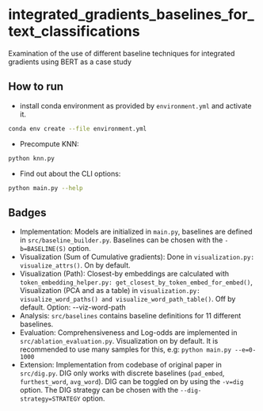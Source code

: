 # integrated_gradients_baselines_for_text_classifications
Examination of the use of different baseline techniques for integrated gradients using BERT as a case study


## How to run

- install conda environment as provided by `environment.yml` and activate it.

```sh
conda env create --file environment.yml
```

- Precompute KNN:

```sh
python knn.py
```

- Find out about the CLI options:

```sh
python main.py --help
```

## Badges

- Implementation: Models are initialized in `main.py`, baselines are defined in `src/baseline_builder.py`. Baselines can be chosen with the `-b=BASELINE(S)` option.
- Visualization (Sum of Cumulative gradients): Done in `visualization.py: visualize_attrs()`. On by default.
- Visualization (Path): Closest-by embeddings are calculated with `token_embedding_helper.py: get_closest_by_token_embed_for_embed()`,  Visualization (PCA and as a table) in `visualization.py: visualize_word_paths() and visualize_word_path_table()`. Off by default. Option: --viz-word-path
- Analysis: `src/baselines` contains baseline definitions for 11 different baselines.
- Evaluation: Comprehensiveness and Log-odds are implemented in `src/ablation_evaluation.py`. Visualization on by default. It is recommended to use many samples for this, e.g: `python main.py --e=0-1000`
- Extension: Implementation from codebase of original paper in `src/dig.py`. DIG only works with discrete baselines (`pad_embed`, `furthest_word`, `avg_word`). DIG can be toggled on by using the `-v=dig` option. The DIG strategy can be chosen with the `--dig-strategy=STRATEGY` option.